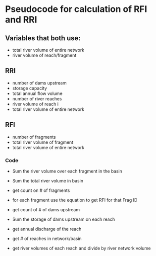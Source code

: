 # Pseudocode for calculation of RFI and RRI

## Variables that both use:
- total river volume of entire network
- river volume of reach/fragment

## RRI
- number of dams upstream
- storage capacity 
- total annual flow volume
- number of river reaches
- river volume of reach i
- total river volume of entire network

## RFI
- number of fragments
- total river volume of fragment
- total river volume of entire network

### Code
- Sum the river volume over each fragment in the basin
- Sum the total river volume in basin
- get count on # of fragments
- for each fragment use the equation to get RFI for that Frag ID

- get count of # of dams upstream
- Sum the storage of dams upstream on each reach
- get annual discharge of the reach
- get # of reaches in network/basin
- get river volumes of each reach and divide by river network volume
